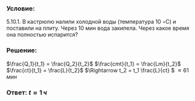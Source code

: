 ###  Условие: 

$5.10.1.$ В кастрюлю налили холодной воды (температура 10 ◦C) и поставили на плиту. Через 10 мин вода закипела. Через какое время она полностью испарится? 

###  Решение: 

$\frac{Q_1}{t_1} = \frac{Q_2}{t_2}$ $\frac{cmt}{t_1} = \frac{Lm}{t_2}$ $\frac{ct}{t_1} = \frac{L}{t_2}$ $\Rightarrow t_2 = t_1 \frac{L}{ct} $ $\approx 61 \,мин$ 

###  Ответ: $t \approx 1 \,ч$ 
